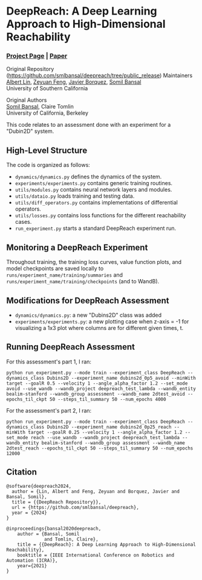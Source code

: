 # DeepReach: A Deep Learning Approach to High-Dimensional Reachability
### [Project Page](http://people.eecs.berkeley.edu/~somil/index.html) | [Paper](https://arxiv.org/pdf/2011.02082.pdf)<br>

Original Repository (https://github.com/smlbansal/deepreach/tree/public_release) Maintainers<br>
[Albert Lin](https://www.linkedin.com/in/albertkuilin/),
[Zeyuan Feng](https://thezeyuanfeng.github.io/),
[Javier Borquez](https://javierborquez.github.io/),
[Somil Bansal](http://people.eecs.berkeley.edu/~somil/index.html)<br>
University of Southern California

Original Authors<br>
[Somil Bansal](http://people.eecs.berkeley.edu/~somil/index.html),
Claire Tomlin<br>
University of California, Berkeley

This code relates to an assessment done with an experiment for a "Dubin2D" system.

## High-Level Structure
The code is organized as follows:
* `dynamics/dynamics.py` defines the dynamics of the system.
* `experiments/experiments.py` contains generic training routines.
* `utils/modules.py` contains neural network layers and modules.
* `utils/dataio.py` loads training and testing data.
* `utils/diff_operators.py` contains implementations of differential operators.
* `utils/losses.py` contains loss functions for the different reachability cases.
* `run_experiment.py` starts a standard DeepReach experiment run.

## Monitoring a DeepReach Experiment
Throughout training, the training loss curves, value function plots, and model checkpoints are saved locally to `runs/experiment_name/training/summaries` and `runs/experiment_name/training/checkpoints` (and to WandB).

## Modifications for DeepReach Assessment
* `dynamics/dynamics.py`: a new "Dubins2D" class was added
* `experiments/experiments.py`: a new plotting case when z-axis = -1 for visualizing a 1x3 plot where columns are for different given times, t.

## Running DeepReach Assessment
For this assessment's part 1, I ran:
```
python run_experiment.py --mode train --experiment_class DeepReach --dynamics_class Dubins2D --experiment_name dubins2d_0p5_avoid --minWith target --goalR 0.5 --velocity 1 --angle_alpha_factor 1.2 --set_mode avoid --use_wandb --wandb_project deepreach_test_lambda --wandb_entity bealim-stanford --wandb_group assessment --wandb_name 2dtest_avoid --epochs_til_ckpt 50 --steps_til_summary 50 --num_epochs 4000
```

For the assessment's part 2, I ran:
```
python run_experiment.py --mode train --experiment_class DeepReach --dynamics_class Dubins2D --experiment_name dubins2d_0p25_reach --minWith target --goalR 0.25 --velocity 1 --angle_alpha_factor 1.2 --set_mode reach --use_wandb --wandb_project deepreach_test_lambda --wandb_entity bealim-stanford --wandb_group assessment --wandb_name 2dtest_reach --epochs_til_ckpt 50 --steps_til_summary 50 --num_epochs 12000
```


## Citation
```
@software{deepreach2024,
  author = {Lin, Albert and Feng, Zeyuan and Borquez, Javier and Bansal, Somil},
  title = {{DeepReach Repository}},
  url = {https://github.com/smlbansal/deepreach},
  year = {2024}
}
```

```
@inproceedings{bansal2020deepreach,
    author = {Bansal, Somil
              and Tomlin, Claire},
    title = {{DeepReach}: A Deep Learning Approach to High-Dimensional Reachability},
    booktitle = {IEEE International Conference on Robotics and Automation (ICRA)},
    year={2021}
}
```
